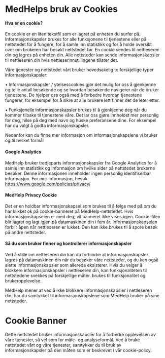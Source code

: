 # MedHelps bruk av Cookies

#### Hva er en cookie?

En cookie er en liten tekstfil som er lagret på enheten du surfer på. Informasjonskapsler brukes for alle funksjonene til tjenestene eller på nettstedet for å fungere, for å samle inn statistikk og for å holde oversikt over om brukeren har besøkt nettstedet før. En cookie sendes til nettleseren din og lagres på enheten din. Alle nettsteder kan sende informasjonskapsler til nettleseren din hvis nettleserinnstillingene tillater det.

Våre tjenester og nettstedet vårt bruker hovedsakelig to forskjellige typer informasjonskapsler:

• Informasjonskapsler / ytelsescookies gjør det mulig for oss å gjenkjenne og telle antall besøkende og se hvordan besøkende navigerer når de bruker tjenestene. De hjelper oss også med å forbedre hvordan tjenestene fungerer, for eksempel for å sikre at alle brukere lett finner det de leter etter.

• Funksjonelle informasjonskapsler brukes til å gjenkjenne deg når du kommer tilbake til tjenestene våre. Det lar oss gjøre innholdet mer personlig for deg, hilse på deg med navn og huske preferansene dine. For eksempel har du valgt å godta informasjonskapsler.

Nedenfor kan du finne mer informasjon om informasjonskapslene vi bruker og til hvilket formål

#### Google Analytics

MedHelp bruker tredjeparts informasjonskapsler fra Google Analytics for å samle inn statistikk og informasjon om hvilke sider på nettstedet brukerne besøker. Denne informasjonen inneholder ingen personlig identifiserbar informasjon. For mer informasjon, besøk https://www.google.com/policies/privacy/

#### MedHelp Privacy Cookie

Det er en holdbar informasjonskapsel som brukes til å følge med på om du har klikket ok på cookie-banneret på MedHelp-nettstedet. Hvis informasjonskapselen er med deg, vil banneret ikke vises igjen. Cookie-filen blir lagret og lagt igjen på datamaskinen din i fem år. Informasjonskapselen forblir åpen når nettleseren er lukket. Den kan ikke brukes til å spore besøk på andre nettsteder.

#### Så du som bruker finner og kontrollerer informasjonskapsler

Ved å stille inn nettleseren din kan du forhindre at informasjonskapsler lagres på datamaskinen din når du besøker våre nettsteder, og du kan også slette informasjonskapsler som allerede eksisterer. Hvis du velger å blokkere informasjonskapsler i nettleseren din, kan funksjonaliteten til nettstedene svekkes på forskjellige måter. brukes til funksjonalitet og brukeropplevelse.

MedHelp mener at ved å ikke blokkere informasjonskapsler i nettleseren din, har du samtykket til informasjonskapslene som MedHelp bruker på sine nettsteder.

# Cookie Banner

Dette nettstedet bruker informasjonskapsler for å forbedre opplevelsen av våre tjenester, så vel som for måle- og analyseformål. Ved å bruke nettstedet vårt og våre tjenester, samtykker du til bruk av informasjonskapsler på den måten som er beskrevet i vår cookie-policy.